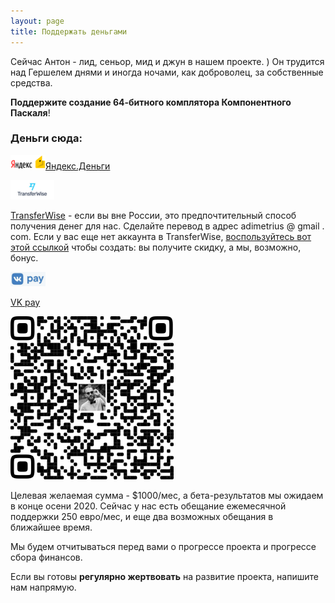 ```yaml
---
layout: page
title: Поддержать деньгами
---
```

Сейчас Антон \- лид, сеньор, мид и джун в нашем проекте\. \) Он трудится над Гершелем днями и иногда ночами, как доброволец, за собственные средства\.



**Поддержите создание 64\-битного комплятора Компонентного Паскаля**\! 

### Деньги сюда:

![](/img/яндексденьги.png)[Яндекс\.Деньги](https://money.yandex.ru/to/41001581613161)

![](/img/transferwise.png)

[TransferWise](https://transferwise.com/transferFlow#/enterpayment) \- если вы вне России, это предпочтительный способ получения денег для нас\. Сделайте перевод в адрес adimetrius @ gmail \. com\. Если у вас еще нет аккаунта в TransferWise, [воспользуйтесь вот этой ссылкой](https://transferwise.com/invite/u/antond59) чтобы создать: вы получите скидку, а мы, возможно, бонус\.

![](/img/vkpay.png)

[VK pay](https://vk.com/vkpay#action=transfer-to-user&user_id=237579995)

![](/img/VKpayQR.png "VK Pay QR code for adimetrius")

Целевая желаемая сумма \- $1000/мес, а бета\-результатов мы ожидаем в конце осени 2020\. Сейчас у нас есть обещание ежемесячной поддержки 250 евро/мес, и еще два возможных обещания в ближайшее время\.



Мы будем отчитываться перед вами о прогрессе проекта и прогрессе сбора финансов\.



Если вы готовы **регулярно жертвовать** на развитие проекта, напишите нам напрямую\.

